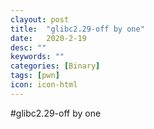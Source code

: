 ```yaml
---
clayout: post
title:  "glibc2.29-off by one"
date:   2020-2-19
desc: ""
keywords: ""
categories: [Binary]
tags: [pwn]
icon: icon-html
---
```


#glibc2.29-off by one